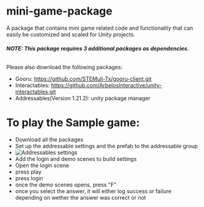 # mini-game-package
A package that contains mini game related code and functionality that can easily be customized and scaled for Unity projects. 

###### **NOTE: This package requires 3 additional packages as dependencies.**

Please also download the following packages:
- Gooru: https://github.com/STEMuli-Tx/gooru-client.git
- Interactables: https://github.com/ArbelosInteractive/unity-interactables.git
- Addressables(Version 1.21.2): unity package manager


# To play the Sample game:
- Download all the packages
- Set up the addressable settings and the prefab to the addressable group
- ![Addressables settings]([http://url/to/img.png](https://github.com/ArbelosInteractive/mini-game-package/blob/main/AddressablesSettings.jpg))
- Add the login and demo scenes to build settings
- Open the login scene
- press play
- press login
- once the demo scenes opens, press "F" 
- once you select the answer, it will either log success or failure depending on wether the answer was correct or not
